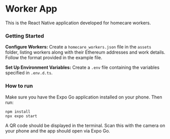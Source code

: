 # Worker App

This is the React Native application developed for homecare workers.

### Getting Started

**Configure Workers:** 
Create a `homecare_workers.json` file in the `assets` folder, listing workers along with their Ethereum addresses and work details. Follow the format provided in the example file. 

**Set Up Environment Variables:**
Create a `.env` file containing the variables specified in `.env.d.ts`.

### How to run 

Make sure you have the Expo Go application installed on your phone. Then run:

```shell
npm install
npx expo start
```

A QR code should be displayed in the terminal. Scan this with the camera on your phone and the app should open via Expo Go. 
